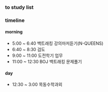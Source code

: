 ### to study list

### timeline
#### morning
- 5:00 ~ 6:40 백트래킹 강의마저듣기(N-QUEENS)
- 6:40 ~ 8:30 검도
- 9:00 ~ 11:00 도전학기 업무
- 11:00 ~ 12:30 BOJ 백트래킹 문제풀기
#### day
- 12:30 ~ 3:00 목동수학과외
